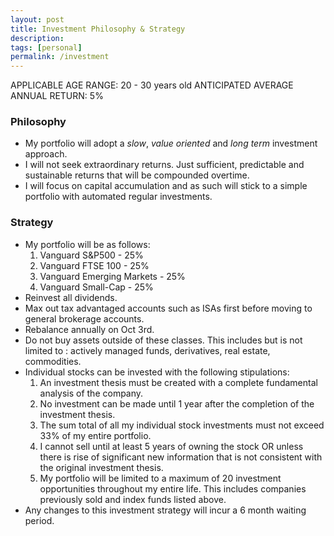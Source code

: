 ```yaml
---
layout: post
title: Investment Philosophy & Strategy
description:
tags: [personal]
permalink: /investment
---
```


APPLICABLE AGE RANGE: 20 - 30 years old
ANTICIPATED AVERAGE ANNUAL RETURN: 5%

### Philosophy
* My portfolio will adopt a *slow*, *value oriented* and *long term* investment approach.
* I will not seek extraordinary returns. Just sufficient, predictable and sustainable returns that will be compounded overtime.
* I will focus on capital accumulation and as such will stick to a simple portfolio with automated regular investments.

### Strategy
* My portfolio will be as follows:
    1. Vanguard S&P500 - 25%
    2. Vanguard FTSE 100 - 25%
    3. Vanguard Emerging Markets - 25%
    4. Vanguard Small-Cap - 25%
* Reinvest all dividends.
* Max out tax advantaged accounts such as ISAs first before moving to general brokerage accounts.
* Rebalance annually on Oct 3rd.
* Do not buy assets outside of these classes. This includes but is not limited to : actively managed funds, derivatives, real estate, commodities.
* Individual stocks can be invested with the following stipulations:
    1. An investment thesis must be created with a complete fundamental analysis of the company.
    2. No investment can be made until 1 year after the completion of the investment thesis.
    3. The sum total of all my individual stock investments must not exceed 33% of my entire portfolio.
    4. I cannot sell until at least 5 years of owning the stock OR unless there is rise of significant new information that is not consistent with the original investment thesis.
    5. My portfolio will be limited to a maximum of 20 investment opportunities throughout my entire life. This includes companies previously sold and index funds listed above. 
* Any changes to this investment strategy will incur a 6 month waiting period.
